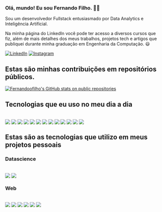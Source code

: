 ### Olá, mundo! Eu sou Fernando Filho. 🤙🏻
Sou um desenvolvedor Fullstack entusiasmado por Data Analytics e Inteligência Artificial.


Na minha página do LinkedIn você pode ter acesso a diversos cursos que fiz, além de mais detalhes dos meus trabalhos, projetos tech e artigos que publiquei durante minha graduação em Engenharia da Computação. 😃

[![LinkedIn](    https://img.shields.io/badge/LinkedIn-0077B5?style=for-the-badge&logo=linkedin&logoColor=white)](https://www.linkedin.com/in/fernandoofilho/)
[![Instagram](https://img.shields.io/badge/Instagram-E4405F?style=for-the-badge&logo=instagram&logoColor=white)](https://www.instagram.com/fernandoofilho/)

## Estas são minhas contribuições em repositórios públicos. 
[![Fernandoofilho's GitHub stats on public repositories](https://github-readme-stats.vercel.app/api?username=fernandoofilho)](https://github.com/fernandoofilho/github-readme-stats)


## Tecnologias que eu uso no meu dia a dia

<div style="display: inline_block">
<br/>
<img align="center" alt"html5" src="https://img.shields.io/badge/HTML5-E34F26?style=for-the-badge&logo=html5&logoColor=white"? style=for-the-badge&logo=html5&logoColor=white"/>
<img align="center" alt"html5" src="https://img.shields.io/badge/CSS3-1572B6?style=for-the-badge&logo=css3&logoColor=white"? style=for-the-badge&logo=html5&logoColor=white"/>
<img align="center" alt"html5" src="https://img.shields.io/badge/JavaScript-F7DF1E?style=for-the-badge&logo=javascript&logoColor=black"? style=for-the-badge&logo=html5&logoColor=white"/>
<img align="center" alt"html5" src="https://img.shields.io/badge/Node.js-43853D?style=for-the-badge&logo=node.js&logoColor=white"? style=for-the-badge&logo=html5&logoColor=white"/>
<img align="center" alt"html5" src="https://img.shields.io/badge/TypeScript-007ACC?style=for-the-badge&logo=typescript&logoColor=white"? style=for-the-badge&logo=html5&logoColor=white"/>
<img align="center" alt"html5" src="https://img.shields.io/badge/React-20232A?style=for-the-badge&logo=react&logoColor=61DAFB"? style=for-the-badge&logo=html5&logoColor=white"/>
<img align="center" alt"html5" src="https://img.shields.io/badge/C%23-239120?style=for-the-badge&logo=c-sharp&logoColor=white"? style=for-the-badge&logo=html5&logoColor=white"/>
<img align="center" alt"html5" src="https://img.shields.io/badge/MongoDB-4EA94B?style=for-the-badge&logo=mongodb&logoColor=white"? style=for-the-badge&logo=html5&logoColor=white"/>
<img align="center" alt"html5" src="https://img.shields.io/badge/MySQL-005C84?style=for-the-badge&logo=mysql&logoColor=white"? style=for-the-badge&logo=html5&logoColor=white"/>
<img align="center" alt"html5" src="https://img.shields.io/badge/PostgreSQL-316192?style=for-the-badge&logo=postgresql&logoColor=white"? style=for-the-badge&logo=html5&logoColor=white"/>
<img align="center" alt"html5" src="https://img.shields.io/badge/Amazon_AWS-232F3E?style=for-the-badge&logo=amazon-aws&logoColor=white"? style=for-the-badge&logo=html5&logoColor=white"/>
<img align="center" alt"html5" src="https://img.shields.io/badge/Google_Cloud-4285F4?style=for-the-badge&logo=google-cloud&logoColor=white"? style=for-the-badge&logo=html5&logoColor=white"/>
<img align="center" alt"html5" src="https://img.shields.io/badge/Django-092E20?style=for-the-badge&logo=django&logoColor=white"? style=for-the-badge&logo=html5&logoColor=white"/>
</div>

## Estas são as tecnologias que utilizo em meus projetos pessoais

### Datascience 
<div style="display: inline_block">
<br/>
<img align="center" alt"html5" src="https://img.shields.io/badge/Python-3776AB?style=for-the-badge&logo=python&logoColor=white"? style=for-the-badge&logo=html5&logoColor=white"/>
<img align="center" alt"html5" src="https://img.shields.io/badge/TensorFlow-FF6F00?style=for-the-badge&logo=tensorflow&logoColor=white"? style=for-the-badge&logo=html5&logoColor=white"/>
</div>

### Web
<div style="display: inline_block">
<br/>
<img align="center" alt"html5" src="https://img.shields.io/badge/HTML5-E34F26?style=for-the-badge&logo=html5&logoColor=white"? style=for-the-badge&logo=html5&logoColor=white"/>
<img align="center" alt"html5" src="https://img.shields.io/badge/CSS3-1572B6?style=for-the-badge&logo=css3&logoColor=white"? style=for-the-badge&logo=html5&logoColor=white"/>
<img align="center" alt"html5" src="https://img.shields.io/badge/JavaScript-F7DF1E?style=for-the-badge&logo=javascript&logoColor=black"? style=for-the-badge&logo=html5&logoColor=white"/>
<img align="center" alt"html5" src="https://img.shields.io/badge/Node.js-43853D?style=for-the-badge&logo=node.js&logoColor=white"? style=for-the-badge&logo=html5&logoColor=white"/>
<img align="center" alt"html5" src="https://img.shields.io/badge/React-20232A?style=for-the-badge&logo=react&logoColor=61DAFB"? style=for-the-badge&logo=html5&logoColor=white"/>
<img align="center" alt"html5" src="https://img.shields.io/badge/MongoDB-4EA94B?style=for-the-badge&logo=mongodb&logoColor=white"? style=for-the-badge&logo=html5&logoColor=white"/>
</div>
